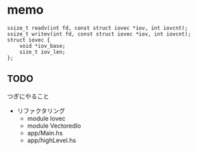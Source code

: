 memo
====

```
ssize_t readv(int fd, const struct iovec *iov, int iovcnt);
ssize_t writev(int fd, const struct iovec *iov, int iovcnt);
struct iovec {
	void *iov_base;
	size_t iov_len;
};
```

TODO
----

つぎにやること

* リファクタリング
	+ module Iovec
	+ module VectoredIo
	+ app/Main.hs
	+ app/highLevel.hs
